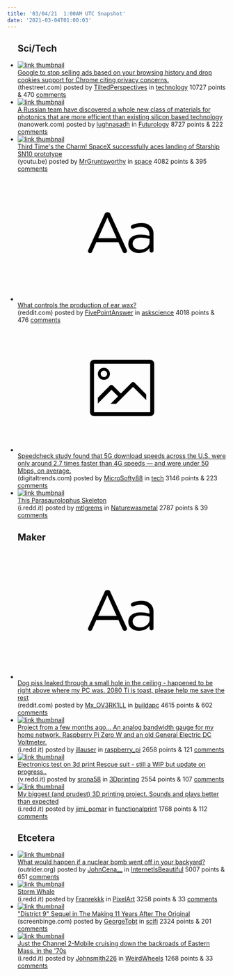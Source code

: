 ```yaml
---
title: '03/04/21  1:00AM UTC Snapshot'
date: '2021-03-04T01:00:03'
---
```

<ul>
<h2>Sci/Tech</h2>

<li><a href='https://www.thestreet.com/investing/google-will-not-track-individuals-based-on-browsing-history'><img src='https://b.thumbs.redditmedia.com/Cc5NsLXf5t8jFCrygZq71rG9LM4OMZkQYC5-wzTT3uw.jpg' alt='link thumbnail'></a><div><div class='linkTitle'><a href='https://www.thestreet.com/investing/google-will-not-track-individuals-based-on-browsing-history'>Google to stop selling ads based on your browsing history and drop cookies support for Chrome citing privacy concerns.</a></div>(thestreet.com) posted by <a href='https://www.reddit.com/user/TiltedPerspectives'>TiltedPerspectives</a> in <a href='https://www.reddit.com/r/technology'>technology</a> 10727 points & 470 <a href='https://www.reddit.com/r/technology/comments/lwz072/google_to_stop_selling_ads_based_on_your_browsing/'>comments</a></div></li>

<li><a href='https://www.nanowerk.com/nanotechnology-news2/newsid=57425.php'><img src='https://b.thumbs.redditmedia.com/Rr1egCbXDvutUZstKLPOmxzosrG507Tfl9CKGs29jjY.jpg' alt='link thumbnail'></a><div><div class='linkTitle'><a href='https://www.nanowerk.com/nanotechnology-news2/newsid=57425.php'>A Russian team have discovered a whole new class of materials for photonics that are more efficient than existing silicon based technology</a></div>(nanowerk.com) posted by <a href='https://www.reddit.com/user/lughnasadh'>lughnasadh</a> in <a href='https://www.reddit.com/r/Futurology'>Futurology</a> 8727 points & 222 <a href='https://www.reddit.com/r/Futurology/comments/lwq341/a_russian_team_have_discovered_a_whole_new_class/'>comments</a></div></li>

<li><a href='https://youtu.be/ODY6JWzS8WU'><img src='https://b.thumbs.redditmedia.com/KJ9DZ4iwuQFDrdYm7X--wnZt8GK9CvwLWz-o1MCWzWA.jpg' alt='link thumbnail'></a><div><div class='linkTitle'><a href='https://youtu.be/ODY6JWzS8WU'>Third Time's the Charm! SpaceX successfully aces landing of Starship SN10 prototype</a></div>(youtu.be) posted by <a href='https://www.reddit.com/user/MrGruntsworthy'>MrGruntsworthy</a> in <a href='https://www.reddit.com/r/space'>space</a> 4082 points & 395 <a href='https://www.reddit.com/r/space/comments/lx76nw/third_times_the_charm_spacex_successfully_aces/'>comments</a></div></li>

<li><a href='https://www.reddit.com/r/askscience/comments/lwknlq/what_controls_the_production_of_ear_wax/'><svg version='1.1' viewBox='-34 -12 104 64' preserveAspectRatio='xMidYMid slice' xmlns='http://www.w3.org/2000/svg' xmlns:xlink='http://www.w3.org/1999/xlink'>
    <title>text link thumbnail</title>
    <path d='M12.19,8.84a1.45,1.45,0,0,0-1.4-1h-.12a1.46,1.46,0,0,0-1.42,1L1.14,26.56a1.29,1.29,0,0,0-.14.59,1,1,0,0,0,1,1,1.12,1.12,0,0,0,1.08-.77l2.08-4.65h11l2.08,4.59a1.24,1.24,0,0,0,1.12.83,1.08,1.08,0,0,0,1.08-1.08,1.64,1.64,0,0,0-.14-.57ZM6.08,20.71l4.59-10.22,4.6,10.22Z'>
    </path>
    <path d='M32.24,14.78A6.35,6.35,0,0,0,27.6,13.2a11.36,11.36,0,0,0-4.7,1,1,1,0,0,0-.58.89,1,1,0,0,0,.94.92,1.23,1.23,0,0,0,.39-.08,8.87,8.87,0,0,1,3.72-.81c2.7,0,4.28,1.33,4.28,3.92v.5a15.29,15.29,0,0,0-4.42-.61c-3.64,0-6.14,1.61-6.14,4.64v.05c0,2.95,2.7,4.48,5.37,4.48a6.29,6.29,0,0,0,5.19-2.48V26.9a1,1,0,0,0,1,1,1,1,0,0,0,1-1.06V19A5.71,5.71,0,0,0,32.24,14.78Zm-.56,7.7c0,2.28-2.17,3.89-4.81,3.89-1.94,0-3.61-1.06-3.61-2.86v-.06c0-1.8,1.5-3,4.2-3a15.2,15.2,0,0,1,4.22.61Z'>
    </path>
    </svg></a><div><div class='linkTitle'><a href='https://www.reddit.com/r/askscience/comments/lwknlq/what_controls_the_production_of_ear_wax/'>What controls the production of ear wax?</a></div>(reddit.com) posted by <a href='https://www.reddit.com/user/FivePointAnswer'>FivePointAnswer</a> in <a href='https://www.reddit.com/r/askscience'>askscience</a> 4018 points & 476 <a href='https://www.reddit.com/r/askscience/comments/lwknlq/what_controls_the_production_of_ear_wax/'>comments</a></div></li>

<li><a href='https://www.digitaltrends.com/mobile/speedcheck-5g-study-disappointing-results/?utm_source=reddit&amp;utm_medium=web&amp;utm_campaign=pd'><svg version='1.1' viewBox='-34 -14 104 64' preserveAspectRatio='xMidYMid meet' xmlns='http://www.w3.org/2000/svg' xmlns:xlink='http://www.w3.org/1999/xlink'>
    <title>link thumbnail</title>
    <path d='M32,4H4A2,2,0,0,0,2,6V30a2,2,0,0,0,2,2H32a2,2,0,0,0,2-2V6A2,2,0,0,0,32,4ZM4,30V6H32V30Z'></path>
    <path d='M8.92,14a3,3,0,1,0-3-3A3,3,0,0,0,8.92,14Zm0-4.6A1.6,1.6,0,1,1,7.33,11,1.6,1.6,0,0,1,8.92,9.41Z'></path>
    <path d='M22.78,15.37l-5.4,5.4-4-4a1,1,0,0,0-1.41,0L5.92,22.9v2.83l6.79-6.79L16,22.18l-3.75,3.75H15l8.45-8.45L30,24V21.18l-5.81-5.81A1,1,0,0,0,22.78,15.37Z'></path>
    </svg></a><div><div class='linkTitle'><a href='https://www.digitaltrends.com/mobile/speedcheck-5g-study-disappointing-results/?utm_source=reddit&amp;utm_medium=web&amp;utm_campaign=pd'>Speedcheck study found that 5G download speeds across the U.S. were only around 2.7 times faster than 4G speeds — and were under 50 Mbps, on average.</a></div>(digitaltrends.com) posted by <a href='https://www.reddit.com/user/MicroSofty88'>MicroSofty88</a> in <a href='https://www.reddit.com/r/tech'>tech</a> 3146 points & 223 <a href='https://www.reddit.com/r/tech/comments/lwu8za/speedcheck_study_found_that_5g_download_speeds/'>comments</a></div></li>

<li><a href='https://i.redd.it/spzhatveysk61.jpg'><img src='https://b.thumbs.redditmedia.com/gh22jmmip2iF5CYtiSJ0NU9E-DG2yUJBeXg56Vo58hk.jpg' alt='link thumbnail'></a><div><div class='linkTitle'><a href='https://i.redd.it/spzhatveysk61.jpg'>This Parasaurolophus Skeleton</a></div>(i.redd.it) posted by <a href='https://www.reddit.com/user/mtlgrems'>mtlgrems</a> in <a href='https://www.reddit.com/r/Naturewasmetal'>Naturewasmetal</a> 2787 points & 39 <a href='https://www.reddit.com/r/Naturewasmetal/comments/lws65u/this_parasaurolophus_skeleton/'>comments</a></div></li>

<h2>Maker</h2>

<li><a href='https://www.reddit.com/r/buildapc/comments/lwmtps/dog_piss_leaked_through_a_small_hole_in_the/'><svg version='1.1' viewBox='-34 -12 104 64' preserveAspectRatio='xMidYMid slice' xmlns='http://www.w3.org/2000/svg' xmlns:xlink='http://www.w3.org/1999/xlink'>
    <title>text link thumbnail</title>
    <path d='M12.19,8.84a1.45,1.45,0,0,0-1.4-1h-.12a1.46,1.46,0,0,0-1.42,1L1.14,26.56a1.29,1.29,0,0,0-.14.59,1,1,0,0,0,1,1,1.12,1.12,0,0,0,1.08-.77l2.08-4.65h11l2.08,4.59a1.24,1.24,0,0,0,1.12.83,1.08,1.08,0,0,0,1.08-1.08,1.64,1.64,0,0,0-.14-.57ZM6.08,20.71l4.59-10.22,4.6,10.22Z'>
    </path>
    <path d='M32.24,14.78A6.35,6.35,0,0,0,27.6,13.2a11.36,11.36,0,0,0-4.7,1,1,1,0,0,0-.58.89,1,1,0,0,0,.94.92,1.23,1.23,0,0,0,.39-.08,8.87,8.87,0,0,1,3.72-.81c2.7,0,4.28,1.33,4.28,3.92v.5a15.29,15.29,0,0,0-4.42-.61c-3.64,0-6.14,1.61-6.14,4.64v.05c0,2.95,2.7,4.48,5.37,4.48a6.29,6.29,0,0,0,5.19-2.48V26.9a1,1,0,0,0,1,1,1,1,0,0,0,1-1.06V19A5.71,5.71,0,0,0,32.24,14.78Zm-.56,7.7c0,2.28-2.17,3.89-4.81,3.89-1.94,0-3.61-1.06-3.61-2.86v-.06c0-1.8,1.5-3,4.2-3a15.2,15.2,0,0,1,4.22.61Z'>
    </path>
    </svg></a><div><div class='linkTitle'><a href='https://www.reddit.com/r/buildapc/comments/lwmtps/dog_piss_leaked_through_a_small_hole_in_the/'>Dog piss leaked through a small hole in the ceiling - happened to be right above where my PC was. 2080 Ti is toast, please help me save the rest</a></div>(reddit.com) posted by <a href='https://www.reddit.com/user/Mx_OV3RK1LL'>Mx_OV3RK1LL</a> in <a href='https://www.reddit.com/r/buildapc'>buildapc</a> 4615 points & 602 <a href='https://www.reddit.com/r/buildapc/comments/lwmtps/dog_piss_leaked_through_a_small_hole_in_the/'>comments</a></div></li>

<li><a href='https://i.redd.it/gs54xiahstk61.jpg'><img src='https://b.thumbs.redditmedia.com/Wex6kibi_mEWFqeIpNOIR6ILAPaEB3t_08V6eRhW5Tc.jpg' alt='link thumbnail'></a><div><div class='linkTitle'><a href='https://i.redd.it/gs54xiahstk61.jpg'>Project from a few months ago... An analog bandwidth gauge for my home network. Raspberry Pi Zero W and an old General Electric DC Voltmeter.</a></div>(i.redd.it) posted by <a href='https://www.reddit.com/user/jllauser'>jllauser</a> in <a href='https://www.reddit.com/r/raspberry_pi'>raspberry_pi</a> 2658 points & 121 <a href='https://www.reddit.com/r/raspberry_pi/comments/lwvjlq/project_from_a_few_months_ago_an_analog_bandwidth/'>comments</a></div></li>

<li><a href='https://v.redd.it/4cks3k8astk61'><img src='https://b.thumbs.redditmedia.com/MjfZbUkj52Wg_fM34Rp4i9YvoUjZggW_7dPrd2voD7w.jpg' alt='link thumbnail'></a><div><div class='linkTitle'><a href='https://v.redd.it/4cks3k8astk61'>Electronics test on 3d print Rescue suit - still a WIP but update on progress..</a></div>(v.redd.it) posted by <a href='https://www.reddit.com/user/srona58'>srona58</a> in <a href='https://www.reddit.com/r/3Dprinting'>3Dprinting</a> 2554 points & 107 <a href='https://www.reddit.com/r/3Dprinting/comments/lwvht7/electronics_test_on_3d_print_rescue_suit_still_a/'>comments</a></div></li>

<li><a href='https://i.redd.it/5nluu1x7quk61.jpg'><img src='https://b.thumbs.redditmedia.com/INJIZyUDj3GzdUhuExJIpKjtmUAoG-8mxMuQIQx2_BE.jpg' alt='link thumbnail'></a><div><div class='linkTitle'><a href='https://i.redd.it/5nluu1x7quk61.jpg'>My biggest (and prudest) 3D printing project. Sounds and plays better than expected</a></div>(i.redd.it) posted by <a href='https://www.reddit.com/user/jimi_pomar'>jimi_pomar</a> in <a href='https://www.reddit.com/r/functionalprint'>functionalprint</a> 1768 points & 112 <a href='https://www.reddit.com/r/functionalprint/comments/lwzz96/my_biggest_and_prudest_3d_printing_project_sounds/'>comments</a></div></li>

<h2>Etcetera</h2>

<li><a href='https://outrider.org/nuclear-weapons/interactive/bomb-blast/'><img src='https://b.thumbs.redditmedia.com/fNpkhZnPiRuaNL-sRhP2FCiyoM-dgx171x-AG9bBmzE.jpg' alt='link thumbnail'></a><div><div class='linkTitle'><a href='https://outrider.org/nuclear-weapons/interactive/bomb-blast/'>What would happen if a nuclear bomb went off in your backyard?</a></div>(outrider.org) posted by <a href='https://www.reddit.com/user/JohnCena__'>JohnCena__</a> in <a href='https://www.reddit.com/r/InternetIsBeautiful'>InternetIsBeautiful</a> 5007 points & 651 <a href='https://www.reddit.com/r/InternetIsBeautiful/comments/lwrthh/what_would_happen_if_a_nuclear_bomb_went_off_in/'>comments</a></div></li>

<li><a href='https://i.redd.it/i6dlbibh5sk61.png'><img src='https://b.thumbs.redditmedia.com/IuOUunM2xViEDay47o5aA8GpOEAwi_61XvksNk0xzDY.jpg' alt='link thumbnail'></a><div><div class='linkTitle'><a href='https://i.redd.it/i6dlbibh5sk61.png'>Storm Whale</a></div>(i.redd.it) posted by <a href='https://www.reddit.com/user/Franrekkk'>Franrekkk</a> in <a href='https://www.reddit.com/r/PixelArt'>PixelArt</a> 3258 points & 33 <a href='https://www.reddit.com/r/PixelArt/comments/lwpn3y/storm_whale/'>comments</a></div></li>

<li><a href='https://www.screenbinge.com/news/district-9-sequel-in-the-making-11-years-after-the-original/'><img src='https://b.thumbs.redditmedia.com/pqNZubmaVIvAXAsMXMK-UX-B3wZegxAKRIje3tIfb_U.jpg' alt='link thumbnail'></a><div><div class='linkTitle'><a href='https://www.screenbinge.com/news/district-9-sequel-in-the-making-11-years-after-the-original/'>"District 9" Sequel in The Making 11 Years After The Original</a></div>(screenbinge.com) posted by <a href='https://www.reddit.com/user/GeorgeTobt'>GeorgeTobt</a> in <a href='https://www.reddit.com/r/scifi'>scifi</a> 2324 points & 201 <a href='https://www.reddit.com/r/scifi/comments/lwu1l6/district_9_sequel_in_the_making_11_years_after/'>comments</a></div></li>

<li><a href='https://i.redd.it/r087yy4bgtk61.gif'><img src='https://b.thumbs.redditmedia.com/F3W5PKkn9heCZ35JRDRdPOMqSjlb_kluyF_0dyjfmBU.jpg' alt='link thumbnail'></a><div><div class='linkTitle'><a href='https://i.redd.it/r087yy4bgtk61.gif'>Just the Channel 2-Mobile cruising down the backroads of Eastern Mass. in the '70s</a></div>(i.redd.it) posted by <a href='https://www.reddit.com/user/Johnsmith226'>Johnsmith226</a> in <a href='https://www.reddit.com/r/WeirdWheels'>WeirdWheels</a> 1268 points & 33 <a href='https://www.reddit.com/r/WeirdWheels/comments/lwvad6/just_the_channel_2mobile_cruising_down_the/'>comments</a></div></li>

</ul>
